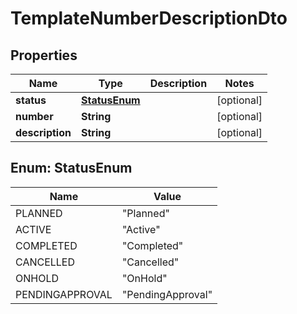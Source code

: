 
# TemplateNumberDescriptionDto

## Properties
Name | Type | Description | Notes
------------ | ------------- | ------------- | -------------
**status** | [**StatusEnum**](#StatusEnum) |  |  [optional]
**number** | **String** |  |  [optional]
**description** | **String** |  |  [optional]


<a name="StatusEnum"></a>
## Enum: StatusEnum
Name | Value
---- | -----
PLANNED | &quot;Planned&quot;
ACTIVE | &quot;Active&quot;
COMPLETED | &quot;Completed&quot;
CANCELLED | &quot;Cancelled&quot;
ONHOLD | &quot;OnHold&quot;
PENDINGAPPROVAL | &quot;PendingApproval&quot;



